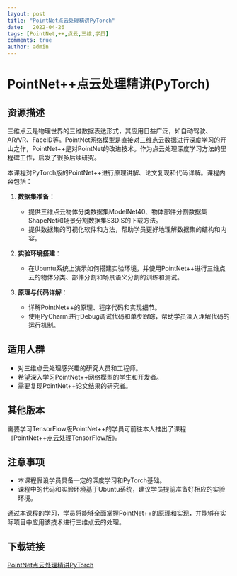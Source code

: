 ```yaml
---
layout: post
title: "PointNet点云处理精讲PyTorch"
date:   2022-04-26
tags: [PointNet,++,点云,三维,学员]
comments: true
author: admin
---
```

# PointNet++点云处理精讲(PyTorch)

## 资源描述

三维点云是物理世界的三维数据表达形式，其应用日益广泛，如自动驾驶、AR/VR、FaceID等。PointNet网络模型是直接对三维点云数据进行深度学习的开山之作，PointNet++是对PointNet的改进技术。作为点云处理深度学习方法的里程碑工作，启发了很多后续研究。

本课程对PyTorch版的PointNet++进行原理讲解、论文复现和代码详解。课程内容包括：

1. **数据集准备**：
   - 提供三维点云物体分类数据集ModelNet40、物体部件分割数据集ShapeNet和场景分割数据集S3DIS的下载方法。
   - 提供数据集的可视化软件和方法，帮助学员更好地理解数据集的结构和内容。

2. **实验环境搭建**：
   - 在Ubuntu系统上演示如何搭建实验环境，并使用PointNet++进行三维点云的物体分类、部件分割和场景语义分割的训练和测试。

3. **原理与代码详解**：
   - 详解PointNet++的原理、程序代码和实现细节。
   - 使用PyCharm进行Debug调试代码和单步跟踪，帮助学员深入理解代码的运行机制。

## 适用人群

- 对三维点云处理感兴趣的研究人员和工程师。
- 希望深入学习PointNet++网络模型的学生和开发者。
- 需要复现PointNet++论文结果的研究者。

## 其他版本

需要学习TensorFlow版PointNet++的学员可前往本人推出了课程《PointNet++点云处理TensorFlow版》。

## 注意事项

- 本课程假设学员具备一定的深度学习和PyTorch基础。
- 课程中的代码和实验环境基于Ubuntu系统，建议学员提前准备好相应的实验环境。

通过本课程的学习，学员将能够全面掌握PointNet++的原理和实现，并能够在实际项目中应用该技术进行三维点云的处理。

## 下载链接

[PointNet点云处理精讲PyTorch](https://pan.quark.cn/s/dcde9643afbd)